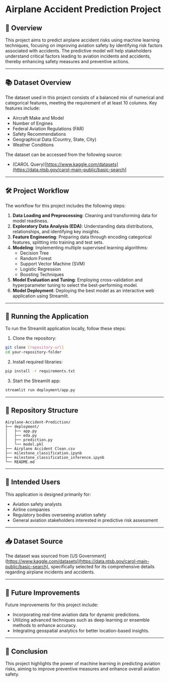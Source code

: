 # Airplane Accident Prediction Project

## 🚀 Overview

This project aims to predict airplane accident risks using machine learning techniques, focusing on improving aviation safety by identifying risk factors associated with accidents. The predictive model will help stakeholders understand critical factors leading to aviation incidents and accidents, thereby enhancing safety measures and preventive actions.

---

## 📚 Dataset Overview

The dataset used in this project consists of a balanced mix of numerical and categorical features, meeting the requirement of at least 10 columns. Key features include:

- Aircraft Make and Model
- Number of Engines
- Federal Aviation Regulations (FAR)
- Safety Recommendations
- Geographical Data (Country, State, City)
- Weather Conditions

The dataset can be accessed from the following source:
- (CAROL Query)[https://www.kaggle.com/datasets](https://data.ntsb.gov/carol-main-public/basic-search]

---

## 🛠️ Project Workflow

The workflow for this project includes the following steps:

1. **Data Loading and Preprocessing**: Cleaning and transforming data for model readiness.
2. **Exploratory Data Analysis (EDA)**: Understanding data distributions, relationships, and identifying key insights.
3. **Feature Engineering**: Preparing data through encoding categorical features, splitting into training and test sets.
4. **Modeling**: Implementing multiple supervised learning algorithms:
   - Decision Tree
   - Random Forest
   - Support Vector Machine (SVM)
   - Logistic Regression
   - Boosting Techniques
4. **Model Evaluation and Tuning**: Employing cross-validation and hyperparameter tuning to select the best-performing model.
5. **Model Deployment**: Deploying the best model as an interactive web application using Streamlit.

---

## 🚀 Running the Application

To run the Streamlit application locally, follow these steps:

1. Clone the repository:
```bash
git clone [repository-url]
cd your-repository-folder
```

2. Install required libraries:
```bash
pip install -r requirements.txt
```

3. Start the Streamlit app:
```bash
streamlit run deployment/app.py
```

---

## 📁 Repository Structure

```
Airplane-Accident-Prediction/
├── deployment/
│   ├── app.py
│   ├── eda.py
│   ├── prediction.py
│   └── model.pkl
├── Airplane Accident Clean.csv
├── milestone_classification.ipynb
├── milestone_classification_inference.ipynb
└── README.md
```

---

## 🎯 Intended Users

This application is designed primarily for:
- Aviation safety analysts
- Airline companies
- Regulatory bodies overseeing aviation safety
- General aviation stakeholders interested in predictive risk assessment

---

## 📥 Dataset Source

The dataset was sourced from [US Government](https://www.kaggle.com/datasets](https://data.ntsb.gov/carol-main-public/basic-search), specifically selected for its comprehensive details regarding airplane incidents and accidents.

---

## 📌 Future Improvements

Future improvements for this project include:
- Incorporating real-time aviation data for dynamic predictions.
- Utilizing advanced techniques such as deep learning or ensemble methods to enhance accuracy.
- Integrating geospatial analytics for better location-based insights.

---

## 📑 Conclusion

This project highlights the power of machine learning in predicting aviation risks, aiming to improve preventive measures and enhance overall aviation safety.


